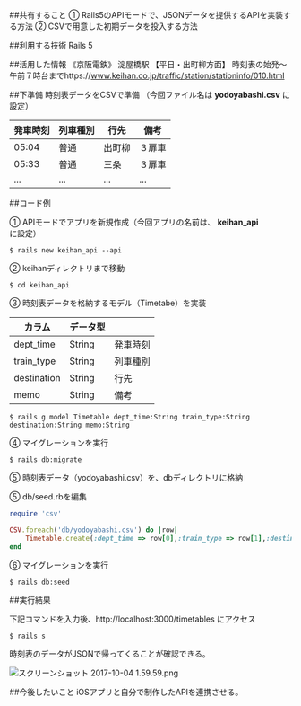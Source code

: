 ##共有すること
① Rails5のAPIモードで、JSONデータを提供するAPIを実装する方法
② CSVで用意した初期データを投入する方法

##利用する技術
Rails 5

##活用した情報
《京阪電鉄》  淀屋橋駅 【平日・出町柳方面】 時刻表の始発〜午前７時台までhttps://www.keihan.co.jp/traffic/station/stationinfo/010.html

##下準備
時刻表データをCSVで準備
（今回ファイル名は **yodoyabashi.csv** に設定）

|発車時刻|列車種別|行先|備考|
|-------|------------------|------------------|------------------|
|05:04|普通|出町柳|３扉車|
|05:33|普通|三条|３扉車|
|...|...|...|...|


##コード例

① APIモードでアプリを新規作成（今回アプリの名前は、 **keihan_api** に設定）

```command:command
$ rails new keihan_api --api
```

② keihanディレクトリまで移動

```command:command
$ cd keihan_api
```

③ 時刻表データを格納するモデル（Timetabe）を実装

|カラム|データ型||
|-------|------------------|------------------|
|dept_time|String|発車時刻|
|train_type|String|列車種別|
|destination|String|行先|
|memo|String|備考|

```command:command
$ rails g model Timetable dept_time:String train_type:String destination:String memo:String
```

④ マイグレーションを実行

```command:command
$ rails db:migrate
```

⑤ 時刻表データ（yodoyabashi.csv）を、dbディレクトリに格納

⑤ db/seed.rbを編集

```ruby:db/seeds.rb
require 'csv'

CSV.foreach('db/yodoyabashi.csv') do |row|
    Timetable.create(:dept_time => row[0],:train_type => row[1],:destination => row[2],:memo => row[3])
end
```

⑥ マイグレーションを実行

```command:command
$ rails db:seed
```

##実行結果

下記コマンドを入力後、http://localhost:3000/timetables にアクセス

```command:command
$ rails s
```

時刻表のデータがJSONで帰ってくることが確認できる。

![スクリーンショット 2017-10-04 1.59.59.png](https://qiita-image-store.s3.amazonaws.com/0/199441/2f60be67-7e3e-c1c3-9e8a-8c2164287d07.png)

##今後したいこと
iOSアプリと自分で制作したAPIを連携させる。
